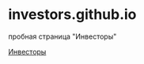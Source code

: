 # investors.github.io
пробная страница "Инвесторы"

[Инвесторы](https://github.com/Alex-Grigorovich/investors.github.io/tree/master/investors/)
